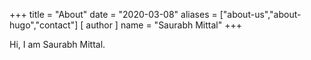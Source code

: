 +++
title = "About"
date = "2020-03-08"
aliases = ["about-us","about-hugo","contact"]
[ author ]
  name = "Saurabh Mittal"
+++

Hi, I am Saurabh Mittal.
